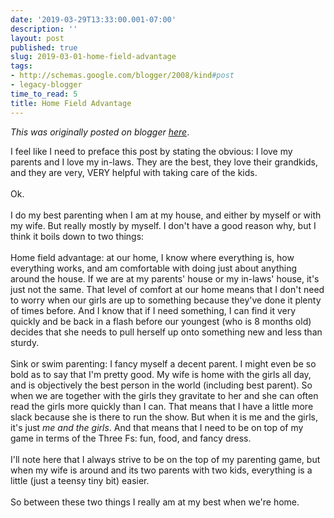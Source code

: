 ```yaml
---
date: '2019-03-29T13:33:00.001-07:00'
description: ''
layout: post
published: true
slug: 2019-03-01-home-field-advantage
tags:
- http://schemas.google.com/blogger/2008/kind#post
- legacy-blogger
time_to_read: 5
title: Home Field Advantage
---
```


*This was originally posted on blogger [here](https://thedadphd.blogspot.com/2019/03/home-field-advantage.html)*.

I feel like I need to preface this post by stating the obvious: I love my parents and I love my in-laws. They are the best, they love their grandkids, and they are very, VERY helpful with taking care of the kids.<br />
<br />
Ok.<br />
<br />
I do my best parenting when I am at my house, and either by myself or with my wife. But really mostly by myself. I don't have a good reason why, but I think it boils down to two things:<br />
<br />
Home field advantage: at our home, I know where everything is, how everything works, and am comfortable with doing just about anything around the house. If we are at my parents' house or my in-laws' house, it's just not the same. That level of comfort at our home means that I don't need to worry when our girls are up to something because they've done it plenty of times before. And I know that if I need something, I can find it very quickly and be back in a flash before our youngest (who is 8 months old) decides that she needs to pull herself up onto something new and less than sturdy.<br />
<br />
Sink or swim parenting: I fancy myself a decent parent. I might even be so bold as to say that I'm pretty good. My wife is home with the girls all day, and is objectively the best person in the world (including best parent). So when we are together with the girls they gravitate to her and she can often read the girls more quickly than I can. That means that I have a little more slack because she is there to run the show. But when it is me and the girls, it's just <i>me and the girls</i>. And that means that I need to be on top of my game in terms of the Three Fs: fun, food, and fancy dress.<br />
<br />
I'll note here that I always strive to be on the top of my parenting game, but when my wife is around and its two parents with two kids, everything is a little (just a teensy tiny bit) easier.<br />
<br />
So between these two things I really am at my best when we're home.